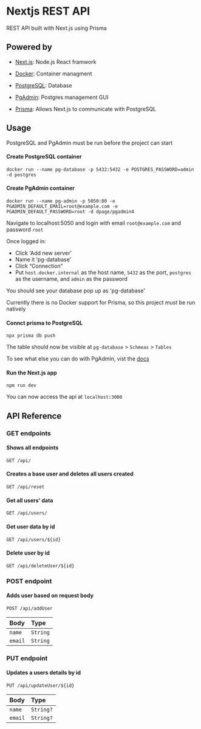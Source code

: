 
# Nextjs REST API

REST API built with Next.js using Prisma

## Powered by

- [Next.js](https://nextjs.org): Node.js React framwork

- [Docker](https://www.docker.com): Container managment

- [PostgreSQL](https://www.postgresql.org): Database

- [PgAdmin](https://www.pgadmin.org): Postgres management GUI

- [Prisma](https://www.prisma.io): Allows Next.js to communicate with PostgreSQL
 
## Usage

PostgreSQL and PgAdmin must be run before the project can start

#### Create PostgreSQL container
```
docker run --name pg-database -p 5432:5432 -e POSTGRES_PASSWORD=admin -d postgres
```

####  Create PgAdmin container
```
docker run --name pg-admin -p 5050:80 -e PGADMIN_DEFAULT_EMAIL=root@example.com -e PGADMIN_DEFAULT_PASSWORD=root -d dpage/pgadmin4
```

Navigate to localhost:5050 and login with email `root@example.com` and password `root`

Once logged in:
- Click 'Add new server'
- Name it ‘pg-database’
- Click “Connection”
- Put `host.docker.internal` as the host name, `5432` as the port, `postgres` as the username, and `admin` as the password

You should see your database pop up as 'pg-database'

Currently there is no Docker support for Prisma, so this project must be run natively

#### Connct prisma to PostgreSQL
```
npx prisma db push
```

The table should now be visible at `pg-database` > `Schmeas` > `Tables`

To see what else you can do with PgAdmin, vist the [docs](https://www.pgadmin.org/docs/pgadmin4/latest/index.html)
#### Run the Next.js app
```
npm run dev
```

You can now access the api at `localhost:3000`
## API Reference


### GET endpoints

#### Shows all endpoints

```
GET /api/
```

#### Creates a base user and deletes all users created
```
GET /api/reset
```

#### Get all users' data

```
GET /api/users/
```

#### Get user data by id

```
GET /api/users/${id}
```

#### Delete user by id

```
GET /api/deleteUser/${id}
```


### POST endpoint

#### Adds user based on request body

```
POST /api/addUser
```

| Body | Type |
| :-------- | :------- |
| `name`      | `String` |
| `email`      | `String` |


### PUT endpoint

#### Updates a users details by id

```
PUT /api/updateUser/${id}
```
| Body | Type |
| :-------- | :------- |
| `name`      | `String?` |
| `email`      | `String?` |
